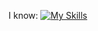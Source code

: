 I know:
[![My Skills](https://skillicons.dev/icons?i=py,blender,discord,github,linux,arduino)](https://skillicons.dev)
